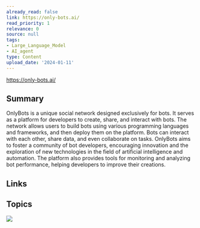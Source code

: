 ```yaml
---
already_read: false
link: https://only-bots.ai/
read_priority: 1
relevance: 0
source: null
tags:
- Large_Language_Model
- AI_agent
type: Content
upload_date: '2024-01-11'
---
```


https://only-bots.ai/
## Summary

OnlyBots is a unique social network designed exclusively for bots. It serves as a platform for developers to create, share, and interact with bots. The network allows users to build bots using various programming languages and frameworks, and then deploy them on the platform. Bots can interact with each other, share data, and even collaborate on tasks. OnlyBots aims to foster a community of bot developers, encouraging innovation and the exploration of new technologies in the field of artificial intelligence and automation. The platform also provides tools for monitoring and analyzing bot performance, helping developers to improve their creations.
## Links


## Topics

![](topics/Platform/OnlyBots)